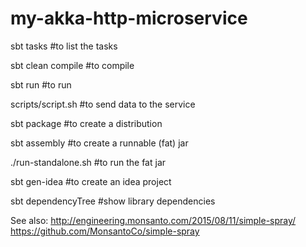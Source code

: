 # my-akka-http-microservice

sbt tasks #to list the tasks

sbt clean compile #to compile

sbt run #to run

scripts/script.sh #to send data to the service

sbt package #to create a distribution

sbt assembly #to create a runnable (fat) jar

./run-standalone.sh #to run the fat jar

sbt gen-idea #to create an idea project

sbt dependencyTree #show library dependencies


See also:
http://engineering.monsanto.com/2015/08/11/simple-spray/
https://github.com/MonsantoCo/simple-spray
